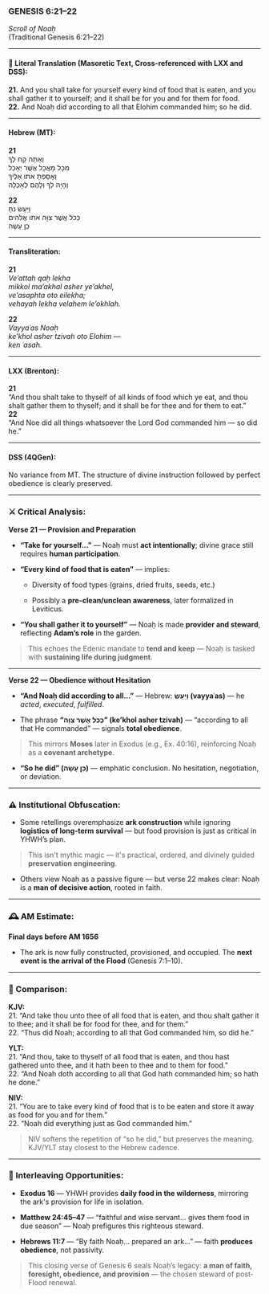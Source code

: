 ### **GENESIS 6:21–22**

_Scroll of Noaḥ_  
(Traditional Genesis 6:21–22)

---

#### 📜 Literal Translation (Masoretic Text, Cross-referenced with LXX and DSS):

**21.** And you shall take for yourself every kind of food that is eaten, and you shall gather it to yourself; and it shall be for you and for them for food.  
**22.** And Noaḥ did according to all that Elohim commanded him; so he did.

---

#### Hebrew (MT):

**21**  
וְאַתָּה קַח לְךָ  
מִכָּל מַאֲכָל אֲשֶׁר יֵאָכֵל  
וְאָסַפְתָּ אֹתוֹ אֵלֶיךָ  
וְהָיָה לְךָ וְלָהֶם לְאָכְלָה

**22**  
וַיַּעַשׂ נֹחַ  
כְּכֹל אֲשֶׁר צִוָּה אֹתוֹ אֱלֹהִים  
כֵּן עָשָׂה

---

#### Transliteration:

**21**  
_Ve’attah qaḥ lekha  
mikkol ma’akhal asher ye’akhel,  
ve’asaphta oto eilekha;  
vehayah lekha velahem le’okhlah._

**22**  
_Vayyaʿas Noaḥ  
ke’khol asher tzivah oto Elohim —  
ken ʿasah._

---

#### LXX (Brenton):

**21**  
“And thou shalt take to thyself of all kinds of food which ye eat, and thou shalt gather them to thyself; and it shall be for thee and for them to eat.”  
**22**  
“And Noe did all things whatsoever the Lord God commanded him — so did he.”

---

#### DSS (4QGen):

No variance from MT. The structure of divine instruction followed by perfect obedience is clearly preserved.

---

### ⚔️ Critical Analysis:

**Verse 21 — Provision and Preparation**

- **“Take for yourself…”** — Noaḥ must **act intentionally**; divine grace still requires **human participation**.
    
- **“Every kind of food that is eaten”** — implies:
    
    - Diversity of food types (grains, dried fruits, seeds, etc.)
        
    - Possibly a **pre-clean/unclean awareness**, later formalized in Leviticus.
        
- **“You shall gather it to yourself”** — Noaḥ is made **provider and steward**, reflecting **Adam’s role** in the garden.
    

> This echoes the Edenic mandate to **tend and keep** — Noaḥ is tasked with **sustaining life during judgment**.

---

**Verse 22 — Obedience without Hesitation**

- **“And Noaḥ did according to all…”** — Hebrew: **וַיַּעַשׂ (vayyaʿas)** — he _acted_, _executed_, _fulfilled_.
    
- The phrase **“כְּכֹל אֲשֶׁר צִוָּה” (ke’khol asher tzivah)** — “according to all that He commanded” — signals **total obedience**.
    

> This mirrors **Moses** later in Exodus (e.g., Ex. 40:16), reinforcing Noaḥ as a **covenant archetype**.

- **“So he did” (כֵּן עָשָׂה)** — emphatic conclusion. No hesitation, negotiation, or deviation.
    

---

### ⚠️ Institutional Obfuscation:

- Some retellings overemphasize **ark construction** while ignoring **logistics of long-term survival** — but food provision is just as critical in YHWH’s plan.
    

> This isn't mythic magic — it's practical, ordered, and divinely guided **preservation engineering**.

- Others view Noaḥ as a passive figure — but verse 22 makes clear: Noaḥ is a **man of decisive action**, rooted in faith.
    

---

### 🕰️ AM Estimate:

**Final days before AM 1656**

- The ark is now fully constructed, provisioned, and occupied. The **next event is the arrival of the Flood** (Genesis 7:1–10).
    

---

### 📖 Comparison:

**KJV:**  
21. “And take thou unto thee of all food that is eaten, and thou shalt gather it to thee; and it shall be for food for thee, and for them.”  
22. “Thus did Noah; according to all that God commanded him, so did he.”

**YLT:**  
21. “And thou, take to thyself of all food that is eaten, and thou hast gathered unto thee, and it hath been to thee and to them for food.”  
22. “And Noah doth according to all that God hath commanded him; so hath he done.”

**NIV:**  
21. “You are to take every kind of food that is to be eaten and store it away as food for you and for them.”  
22. “Noah did everything just as God commanded him.”

> NIV softens the repetition of “so he did,” but preserves the meaning. KJV/YLT stay closest to the Hebrew cadence.

---

### 🔗 Interleaving Opportunities:

- **Exodus 16** — YHWH provides **daily food in the wilderness**, mirroring the ark's provision for life in isolation.
    
- **Matthew 24:45–47** — “faithful and wise servant… gives them food in due season” — Noaḥ prefigures this righteous steward.
    
- **Hebrews 11:7** — “By faith Noaḥ… prepared an ark…” — faith **produces obedience**, not passivity.
    

> This closing verse of Genesis 6 seals Noaḥ’s legacy: **a man of faith, foresight, obedience, and provision** — the chosen steward of post-Flood renewal.
